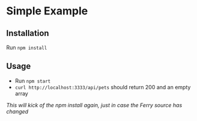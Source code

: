 # Simple Example

## Installation

Run `npm install`

## Usage

* Run `npm start`
* `curl http://localhost:3333/api/pets` should return 200 and an empty array


*This will kick of the npm install again, just in case the Ferry source has changed*
